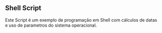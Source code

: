 ## Shell Script
Este Script é um exemplo de programação em Shell com cálculos de datas e uso de parametros do sistema operacional.